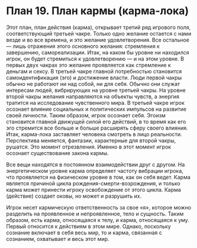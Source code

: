 # План 19. План кармы (карма-лока)

Этот план, план действия (карма), открывает третий ряд игрового поля, соответствующий третьей чакре. Только одно желание остается с нами везде и во все времена, и это желание удовлетворения. Все остальное — лишь отражения этого основного желания: стремления к завершению, самореализации. Итак, на каком бы уровне ни находился игрок, он будет стремиться к удовлетворению — и на этом уровне. В первых двух чакрах это желание проявляется как стремление к деньгам и сексу. В третьей чакре главной потребностью становится самоидентификация (эго) и достижение власти. Люди первой чакры обычно не работают ни над собой, ни для себя. Обычно они служат интересам людей, вибрирующих на уровне третьей чакры. На уровне второй чакры желания направляются на объекты чувств, а энергия тратится на исследование чувственного мира. В третьей чакре игрок осознает влияние социальных и политических импульсов на развитие своей личности. Таким образом, игрок осознает себя. Эгоизм становится главной движущей силой его действий, в то время как его эго стремится все больше и больше расширять сферу своего влияния. Итак, карма-лока заставляет человека смотреть в лицо реальности. Перспектива меняется, фантазии, характерные для второй чакры, рушатся. Это момент отрезвления. Именно в этот момент игрок осознает существование закона кармы.

Все вещи находятся в постоянном взаимодействии друг с другом. На энергетическом уровне карма определяет частоту вибрации игрока, что проявляется на физическом уровне в том, как он себя ведет. Карма является причиной цикла рождения-смерти-возрождения, и только карма может принести игроку освобождение от этого цикла. Карма (действие) создает оковы, но может и разрушить их.

Игрок несет кармическую ответственность за свое «я», которое можно разделить на проявленное и непроявленное, тело и сущность. Таким образом, есть карма, относящаяся к телу, и карма, относящаяся к уму. Первый относится к действиям в этом мире. Однако, поскольку сознание включает в себя весь мир, то и карма, связанная с сознанием, охватывает и весь этот мир.
